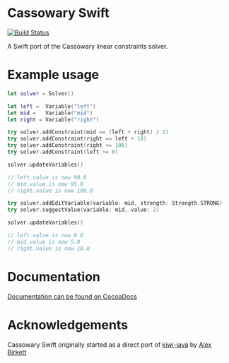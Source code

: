 # Cassowary Swift

[![Build Status](https://travis-ci.org/tribalworldwidelondon/CassowarySwift.svg?branch=master)](https://travis-ci.org/tribalworldwidelondon/CassowarySwift)

A Swift port of the Cassowary linear constraints solver.

# Example usage


```swift
let solver = Solver()

let left =  Variable("left")
let mid =   Variable("mid")
let right = Variable("right")

try solver.addConstraint(mid == (left + right) / 2)
try solver.addConstraint(right == left + 10)
try solver.addConstraint(right <= 100)
try solver.addConstraint(left >= 0)

solver.updateVariables()

// left.value is now 90.0
// mid.value is now 95.0
// right.value is now 100.0

try solver.addEditVariable(variable: mid, strength: Strength.STRONG)
try solver.suggestValue(variable: mid, value: 2)

solver.updateVariables()

// left.value is now 0.0
// mid.value is now 5.0
// right.value is now 10.0

```

# Documentation
[Documentation can be found on CocoaDocs](http://cocoadocs.org/docsets/Cassowary)

# Acknowledgements
Cassowary Swift originally started as a direct port of [kiwi-java](https://github.com/alexbirkett/kiwi-java) by [Alex Birkett](https://github.com/alexbirkett)
